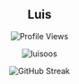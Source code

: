 <h2 align="center"> Luis </h2>

<!-- Profile views since 6th November 2022 -->
<p align="center"> <img align="center" src="https://komarev.com/ghpvc/?username=luisoos&color=blueviolet&style=flat" alt="Profile Views"/> </p>

<!-- GitHub Stats -->
<p align="center"> <img align="center" src="https://github-readme-stats.vercel.app/api/top-langs/?username=luisoos&theme=tokyonight&layout=compact&hide_border=true" alt="luisoos"/> </p>
<p align="center"> <img align="center" src="https://streak-stats.demolab.com/?user=luisoos&theme=tokyonight&background=EB075&ia=web" alt="GitHub Streak" /> </p>
